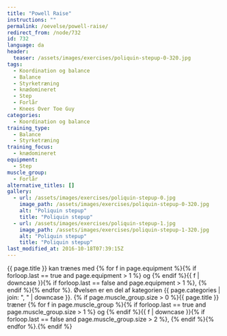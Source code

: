 ```yaml
---
title: "Powell Raise"
instructions: ""
permalink: /oevelse/powell-raise/
redirect_from: /node/732
id: 732
language: da
header:
  teaser: /assets/images/exercises/poliquin-stepup-0-320.jpg
tags:
  - Koordination og balance
  - Balance
  - Styrketræning
  - knædomineret
  - Step
  - Forlår
  - Knees Over Toe Guy
categories:
  - Koordination og balance
training_type:
  - Balance
  - Styrketræning
training_focus:
  - knædomineret
equipment:
  - Step
muscle_group:
  - Forlår
alternative_titles: []
gallery:
  - url: /assets/images/exercises/poliquin-stepup-0.jpg
    image_path: /assets/images/exercises/poliquin-stepup-0-320.jpg
    alt: "Poliquin stepup"
    title: "Poliquin stepup"
  - url: /assets/images/exercises/poliquin-stepup-1.jpg
    image_path: /assets/images/exercises/poliquin-stepup-1-320.jpg
    alt: "Poliquin stepup"
    title: "Poliquin stepup"
last_modified_at: 2016-10-18T07:39:15Z
---
```


{{ page.title }} kan trænes med {% for f in page.equipment %}{% if forloop.last == true and page.equipment > 1 %} og {% endif %}{{ f | downcase  }}{% if forloop.last == false and page.equipment > 1 %}, {% endif %}{% endfor %}. Øvelsen er en del af kategorien {{ page.categories | join: ", " | downcase }}. {% if page.muscle_group.size > 0 %}{{ page.title }} træner {% for f in page.muscle_group %}{% if forloop.last == true and page.muscle_group.size > 1 %} og {% endif %}{{ f | downcase }}{% if forloop.last == false and page.muscle_group.size > 2 %}, {% endif %}{% endfor %}.{% endif %}

